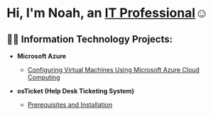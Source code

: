 <h1>Hi, I'm Noah, an <a href="(https://www.linkedin.com/in/noah-mumma-9369b035a/)">IT Professional</a>☺</h1>

<h2>👨‍💻 Information Technology Projects:</h2>

- <b>Microsoft Azure</b>
  - [Configuring Virtual Machines Using Microsoft Azure Cloud Computing](https://github.com/noahmumma/azure-vm-setup)

- <b>osTicket (Help Desk Ticketing System)</b>
  - [Prerequisites and Installation](https://github.com/noahmumma/osTicket-prereqs)
